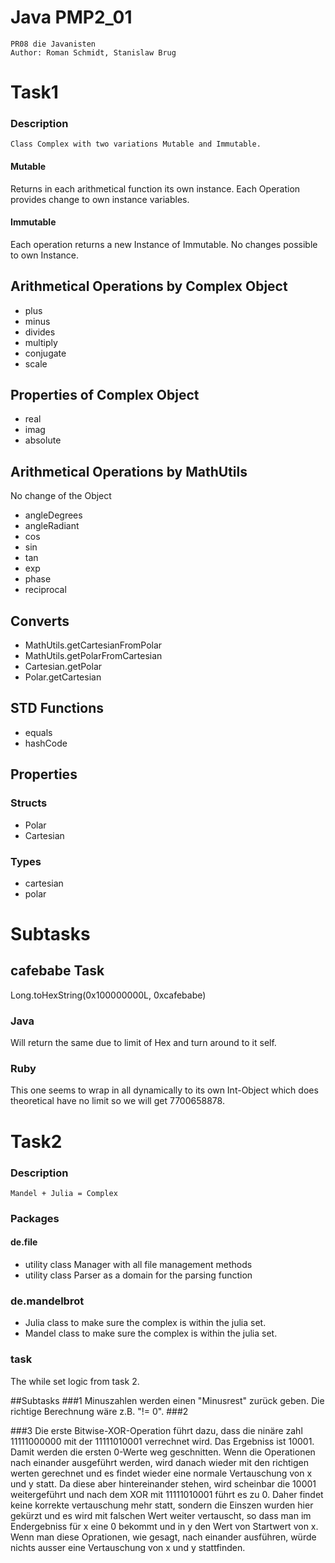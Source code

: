 # Java PMP2_01

```
PR08 die Javanisten
Author: Roman Schmidt, Stanislaw Brug
```

# Task1
### Description
```
Class Complex with two variations Mutable and Immutable.
```

#### Mutable
Returns in each arithmetical function its own instance. Each Operation provides
change to own instance variables.

#### Immutable
Each operation returns a new Instance of Immutable. No changes possible to own
Instance.

## Arithmetical Operations by Complex Object
- plus
- minus
- divides
- multiply
- conjugate
- scale

## Properties of Complex Object
- real
- imag
- absolute

## Arithmetical Operations by MathUtils
No change of the Object
- angleDegrees
- angleRadiant
- cos
- sin
- tan
- exp
- phase
- reciprocal

## Converts
- MathUtils.getCartesianFromPolar
- MathUtils.getPolarFromCartesian
- Cartesian.getPolar
- Polar.getCartesian

## STD Functions
- equals
- hashCode

## Properties

### Structs
- Polar
- Cartesian

### Types
- cartesian
- polar

# Subtasks
## cafebabe Task
Long.toHexString(0x100000000L, 0xcafebabe)
### Java
Will return the same due to limit of Hex and turn around to it self.
### Ruby
This one seems to wrap in all dynamically to its own Int-Object which does theoretical
have no limit so we will get 7700658878.

# Task2
### Description
```
Mandel + Julia = Complex
```
### Packages
#### de.file
- utility class Manager with all file management methods
- utility class Parser as a domain for the parsing function
### de.mandelbrot
- Julia class to make sure the complex is within the julia set.
- Mandel class to make sure the complex is within the julia set.
### task
The while set logic from task 2.

##Subtasks
###1
Minuszahlen werden einen "Minusrest" zurück geben. Die richtige Berechnung wäre z.B. "!= 0".
###2

###3
Die erste Bitwise-XOR-Operation führt dazu, dass die ninäre zahl 11111000000 mit der 11111010001 verrechnet wird.
Das Ergebniss ist 10001. Damit werden die ersten 0-Werte weg geschnitten. Wenn die Operationen nach einander ausgeführt
werden, wird danach wieder mit den richtigen werten gerechnet und es findet wieder eine normale Vertauschung von
x und y statt. Da diese aber hintereinander stehen, wird scheinbar die 10001 weitergeführt und nach dem XOR mit 11111010001
führt es zu 0. Daher findet keine korrekte vertauschung mehr statt, sondern die Einszen wurden hier gekürzt
und es wird mit falschen Wert weiter vertauscht, so dass man im Endergebniss für x eine 0 bekommt und in y den Wert
von Startwert von x.
Wenn man diese Oprationen, wie gesagt, nach einander ausführen, würde nichts ausser eine Vertauschung von x und y
stattfinden.